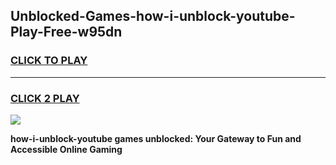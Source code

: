
## Unblocked-Games-how-i-unblock-youtube-Play-Free-w95dn
<h3>
<a href="https://premium76.site?title=how-i-unblock-youtube&ref=21A">CLICK TO PLAY</a></h3>
<hr>

<h3>
<a href="https://premium76.site?title=how-i-unblock-youtube&ref=21A">CLICK 2 PLAY</a>
  
</h3>

<a href="https://premium76.site?title=how-i-unblock-youtube&ref=21A"><img src="https://clearcache.store/games.png"></a>


**how-i-unblock-youtube games unblocked: Your Gateway to Fun and Accessible Online Gaming**
